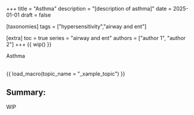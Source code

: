 +++
title = "Asthma"
description = "[description of asthma]"
date = 2025-01-01
draft = false

[taxonomies]
tags = ["hypersensitivity","airway and ent"]

[extra]
toc = true
series = "airway and ent"
authors = ["author 1", "author 2"]
+++
{{ wip() }}

Asthma
</br>
</br>

{{ load_macro(topic_name = "_xample_topic") }}

## Summary:

WIP
